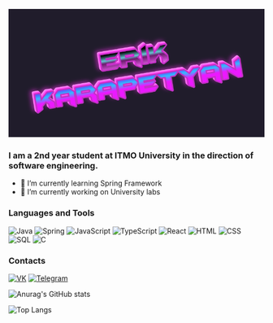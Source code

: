 ![Header](https://github.com/mobest1an/mobest1an/blob/main/assets/image.png)

### I am a 2nd year student at ITMO University in the direction of software engineering.

- 🌱 I’m currently learning Spring Framework
- 🔭 I’m currently working on University labs

### Languages and Tools

![Java](https://img.shields.io/badge/Java-0c0b1b?style=for-the-badge&logo=java&logoColor=orange)
![Spring](https://img.shields.io/badge/Spring-0c0b1b?style=for-the-badge&logo=spring&logoColor=5fb92e)
![JavaScript](https://img.shields.io/badge/JavaScript-0c0b1b?style=for-the-badge&logo=javascript&logoColor=f7e018)
![TypeScript](https://img.shields.io/badge/TypeScript-0c0b1b?style=for-the-badge&logo=typescript&logoColor=3178c6)
![React](https://img.shields.io/badge/React-0c0b1b?style=for-the-badge&logo=react&logoColor=61dbfb)
![HTML](https://img.shields.io/badge/HTML-0c0b1b?style=for-the-badge&logo=html5&logoColor=e54c21)
![CSS](https://img.shields.io/badge/CSS-0c0b1b?style=for-the-badge&logo=css3&logoColor=214ce5)
![SQL](https://img.shields.io/badge/SQL-0c0b1b?style=for-the-badge&logo=postgresql&logoColor=2f6792)
![C](https://img.shields.io/badge/C-0c0b1b?style=for-the-badge&logo=c&logoColor=a8b9cc)

### Contacts

[![VK](https://img.shields.io/badge/VK-0c0b1b?style=for-the-badge&logo=vk&logoColor=2787f5)](https://vk.com/erik_101)
[![Telegram](https://img.shields.io/badge/Telegram-0c0b1b?style=for-the-badge&logo=telegram&logoColor=1d9bd7)](https://t.me/erik_101)

![Anurag's GitHub stats](https://github-readme-stats.vercel.app/api?username=mobest1an&show_icons=true&theme=radical)

![Top Langs](https://github-readme-stats.vercel.app/api/top-langs/?username=mobest1an&layout=compact&theme=radical)